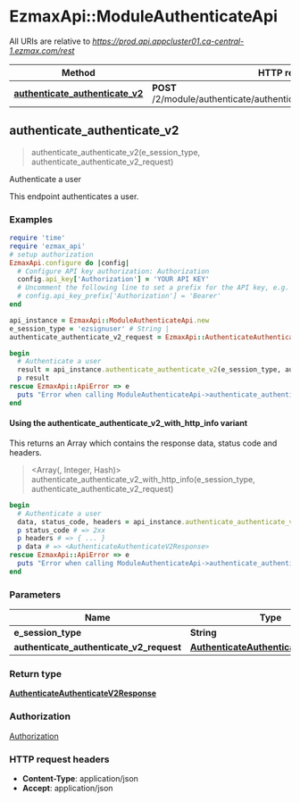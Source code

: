 # EzmaxApi::ModuleAuthenticateApi

All URIs are relative to *https://prod.api.appcluster01.ca-central-1.ezmax.com/rest*

| Method | HTTP request | Description |
| ------ | ------------ | ----------- |
| [**authenticate_authenticate_v2**](ModuleAuthenticateApi.md#authenticate_authenticate_v2) | **POST** /2/module/authenticate/authenticate/ezsignuser/{eSessionType} | Authenticate a user |


## authenticate_authenticate_v2

> <AuthenticateAuthenticateV2Response> authenticate_authenticate_v2(e_session_type, authenticate_authenticate_v2_request)

Authenticate a user

This endpoint authenticates a user.

### Examples

```ruby
require 'time'
require 'ezmax_api'
# setup authorization
EzmaxApi.configure do |config|
  # Configure API key authorization: Authorization
  config.api_key['Authorization'] = 'YOUR API KEY'
  # Uncomment the following line to set a prefix for the API key, e.g. 'Bearer' (defaults to nil)
  # config.api_key_prefix['Authorization'] = 'Bearer'
end

api_instance = EzmaxApi::ModuleAuthenticateApi.new
e_session_type = 'ezsignuser' # String | 
authenticate_authenticate_v2_request = EzmaxApi::AuthenticateAuthenticateV2Request.new({pks_customer_code: 'demo', s_password: 'Qwerty1234!'}) # AuthenticateAuthenticateV2Request | 

begin
  # Authenticate a user
  result = api_instance.authenticate_authenticate_v2(e_session_type, authenticate_authenticate_v2_request)
  p result
rescue EzmaxApi::ApiError => e
  puts "Error when calling ModuleAuthenticateApi->authenticate_authenticate_v2: #{e}"
end
```

#### Using the authenticate_authenticate_v2_with_http_info variant

This returns an Array which contains the response data, status code and headers.

> <Array(<AuthenticateAuthenticateV2Response>, Integer, Hash)> authenticate_authenticate_v2_with_http_info(e_session_type, authenticate_authenticate_v2_request)

```ruby
begin
  # Authenticate a user
  data, status_code, headers = api_instance.authenticate_authenticate_v2_with_http_info(e_session_type, authenticate_authenticate_v2_request)
  p status_code # => 2xx
  p headers # => { ... }
  p data # => <AuthenticateAuthenticateV2Response>
rescue EzmaxApi::ApiError => e
  puts "Error when calling ModuleAuthenticateApi->authenticate_authenticate_v2_with_http_info: #{e}"
end
```

### Parameters

| Name | Type | Description | Notes |
| ---- | ---- | ----------- | ----- |
| **e_session_type** | **String** |  |  |
| **authenticate_authenticate_v2_request** | [**AuthenticateAuthenticateV2Request**](AuthenticateAuthenticateV2Request.md) |  |  |

### Return type

[**AuthenticateAuthenticateV2Response**](AuthenticateAuthenticateV2Response.md)

### Authorization

[Authorization](../README.md#Authorization)

### HTTP request headers

- **Content-Type**: application/json
- **Accept**: application/json

